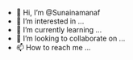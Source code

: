 - 👋 Hi, I’m @Sunainamanaf
- 👀 I’m interested in ...
- 🌱 I’m currently learning ...
- 💞️ I’m looking to collaborate on ...
- 📫 How to reach me ...

<!---
Sunainamanaf/Sunainamanaf is a ✨ special ✨ repository because its `README.md` (this file) appears on your GitHub profile.
You can click the Preview link to take a look at your changes.
--->
